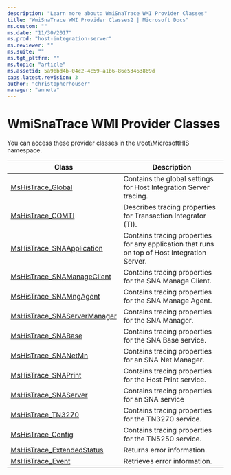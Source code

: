 ```yaml
---
description: "Learn more about: WmiSnaTrace WMI Provider Classes"
title: "WmiSnaTrace WMI Provider Classes2 | Microsoft Docs"
ms.custom: ""
ms.date: "11/30/2017"
ms.prod: "host-integration-server"
ms.reviewer: ""
ms.suite: ""
ms.tgt_pltfrm: ""
ms.topic: "article"
ms.assetid: 5a9bbd4b-04c2-4c59-a1b6-86e53463869d
caps.latest.revision: 3
author: "christopherhouser"
manager: "anneta"
---
```

# WmiSnaTrace WMI Provider Classes
You can access these provider classes in the \root\MicrosoftHIS namespace.  
  
|Class|Description|  
|-----------|-----------------|  
|[MsHisTrace_Global](../core/mshistrace-global-class2.md)|Contains the global settings for Host Integration Server tracing.|  
|[MsHisTrace_COMTI](../core/mshistrace-comti-class1.md)|Describes tracing properties for Transaction Integrator (TI).|  
|[MsHisTrace_SNAApplication](../core/mshistrace-snaapplication-class2.md)|Contains tracing properties for any application that runs on top of Host Integration Server.|  
|[MsHisTrace_SNAManageClient](../core/mshistrace-snamanageclient-class2.md)|Contains tracing properties for the SNA Manage Client.|  
|[MsHisTrace_SNAMngAgent](../core/mshistrace-snamngagent-class1.md)|Contains tracing properties for the SNA Manage Agent.|  
|[MsHisTrace_SNAServerManager](../core/mshistrace-snaservermanager-class1.md)|Contains tracing properties for the SNA Manager.|  
|[MsHisTrace_SNABase](../core/mshistrace-snabase-class1.md)|Contains tracing properties for the SNA Base service.|  
|[MsHisTrace_SNANetMn](../core/mshistrace-snanetmn-class1.md)|Contains tracing properties for an SNA Net Manager.|  
|[MsHisTrace_SNAPrint](../core/mshistrace-snaprint-class2.md)|Contains tracing properties for the Host Print service.|  
|[MsHisTrace_SNAServer](../core/mshistrace-snaserver-class2.md)|Contains tracing properties for an SNA service|  
|[MsHisTrace_TN3270](../core/mshistrace-tn3270-class2.md)|Contains tracing properties for the TN3270 service.|  
|[MsHisTrace_Config](../core/mshistrace-config-class-tn5250-2.md)|Contains tracing properties for the TN5250 service.|  
|[MsHisTrace_ExtendedStatus](../core/mshistrace-extendedstatus-class2.md)|Returns error information.|  
|[MsHisTrace_Event](../core/mshistrace-event-class2.md)|Retrieves error information.|

